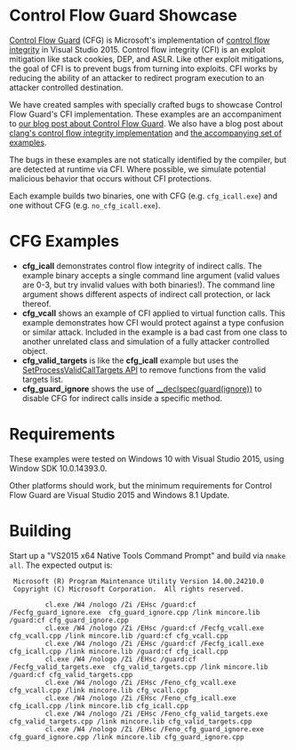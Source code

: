 # Control Flow Guard Showcase

[Control Flow Guard](<https://msdn.microsoft.com/en-us/library/windows/desktop/mt637065(v=vs.85).aspx>) (CFG) is Microsoft's implementation of [control flow integrity](https://www.microsoft.com/en-us/research/publication/control-flow-integrity/) in Visual Studio 2015. Control flow integrity (CFI) is an exploit mitigation like stack cookies, DEP, and ASLR. Like other exploit mitigations, the goal of CFI is to prevent bugs from turning into exploits. CFI works by reducing the ability of an attacker to redirect program execution to an attacker controlled destination.

We have created samples with specially crafted bugs to showcase Control Flow Guard's CFI implementation. These examples are an accompaniment to [our blog post about Control Flow Guard](TODO:URL). We also have a blog post about [clang's control flow integrity implementation](https://blog.trailofbits.com/2016/10/17/lets-talk-about-cfi-clang-edition/) and [the accompanying set of examples](https://github.com/trailofbits/clang-cfi-showcase).

The bugs in these examples are not statically identified by the compiler, but are detected at runtime via CFI. Where possible, we simulate potential malicious behavior that occurs without CFI protections.

Each example builds two binaries, one with CFG (e.g. `cfg_icall.exe`) and one without CFG (e.g. `no_cfg_icall.exe`).

# CFG Examples

* **cfg_icall** demonstrates control flow integrity of indirect calls. The example binary accepts a single command line argument (valid values are 0-3, but try invalid values with both binaries!). The command line argument shows different aspects of indirect call protection, or lack thereof.
* **cfg_vcall** shows an example of CFI applied to virtual function calls. This example demonstrates how CFI would protect against a type confusion or similar attack. Included in the example is a bad cast from one class to another unrelated class and simulation of a fully attacker controlled object.
* **cfg_valid_targets**  is like the **cfg_icall** example but uses the [SetProcessValidCallTargets API](<https://msdn.microsoft.com/en-us/library/windows/desktop/dn934202(v=vs.85).aspx>) to remove functions from the valid targets list.
* **cfg_guard_ignore** shows the use of [__declspec(guard(ignore))](<https://github.com/Microsoft/ChakraCore/blob/master/lib/Backend/JnHelperMethod.cpp#L164-L168>) to disable CFG for indirect calls inside a specific method.

# Requirements

These examples were tested on Windows 10 with Visual Studio 2015, using Window SDK 10.0.14393.0.

Other platforms should work, but the minimum requirements for Control Flow Guard are Visual Studio 2015 and Windows 8.1 Update.

# Building

Start up a "VS2015 x64 Native Tools Command Prompt" and build via `nmake all`. The expected output is:


     Microsoft (R) Program Maintenance Utility Version 14.00.24210.0
     Copyright (C) Microsoft Corporation.  All rights reserved.
     
             cl.exe /W4 /nologo /Zi /EHsc /guard:cf /Fecfg_guard_ignore.exe  cfg_guard_ignore.cpp /link mincore.lib /guard:cf cfg_guard_ignore.cpp
             cl.exe /W4 /nologo /Zi /EHsc /guard:cf /Fecfg_vcall.exe  cfg_vcall.cpp /link mincore.lib /guard:cf cfg_vcall.cpp
             cl.exe /W4 /nologo /Zi /EHsc /guard:cf /Fecfg_icall.exe  cfg_icall.cpp /link mincore.lib /guard:cf cfg_icall.cpp
             cl.exe /W4 /nologo /Zi /EHsc /guard:cf /Fecfg_valid_targets.exe  cfg_valid_targets.cpp /link mincore.lib /guard:cf cfg_valid_targets.cpp
             cl.exe /W4 /nologo /Zi /EHsc /Feno_cfg_vcall.exe  cfg_vcall.cpp /link mincore.lib cfg_vcall.cpp
             cl.exe /W4 /nologo /Zi /EHsc /Feno_cfg_icall.exe  cfg_icall.cpp /link mincore.lib cfg_icall.cpp
             cl.exe /W4 /nologo /Zi /EHsc /Feno_cfg_valid_targets.exe  cfg_valid_targets.cpp /link mincore.lib cfg_valid_targets.cpp
             cl.exe /W4 /nologo /Zi /EHsc /Feno_cfg_guard_ignore.exe  cfg_guard_ignore.cpp /link mincore.lib cfg_guard_ignore.cpp


